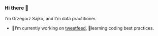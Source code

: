 ### Hi there 👋
I'm Grzegorz Sajko, and I'm data practitioner.
- 🔭I’m currently working on [tweetfeed](https://github.com/gsajko/tweetfeed), 🌱learning coding best practices.
<!--   - Elon Musk shut down the free Twitter API, making the project useless. -->

<!--
**gsajko/gsajko** is a ✨ _special_ ✨ repository because its `README.md` (this file) appears on your GitHub profile.

Here are some ideas to get you started:

- 🔭 I’m currently working on ...
- 🌱 I’m currently learning ...
- 👯 I’m looking to collaborate on ...
- 🤔 I’m looking for help with ...
- 💬 Ask me about ...
- 📫 How to reach me: ...
- 😄 Pronouns: ...
- ⚡ Fun fact: ...
-->
